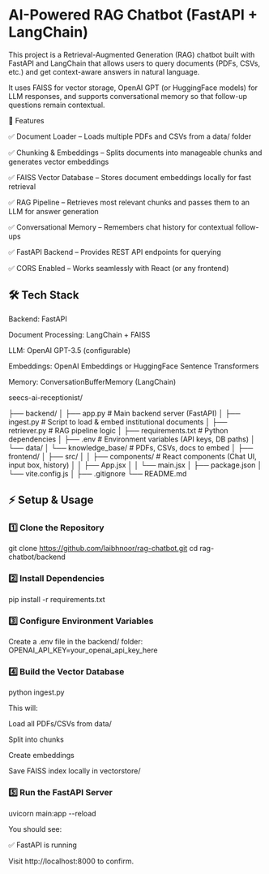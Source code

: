 # AI-Powered RAG Chatbot (FastAPI + LangChain) #
 
This project is a Retrieval-Augmented Generation (RAG) chatbot built with FastAPI and LangChain that allows users to query documents (PDFs, CSVs, etc.) and get context-aware answers in natural language.

It uses FAISS for vector storage, OpenAI GPT (or HuggingFace models) for LLM responses, and supports conversational memory so that follow-up questions remain contextual.

🚀 Features

✅ Document Loader – Loads multiple PDFs and CSVs from a data/ folder

✅ Chunking & Embeddings – Splits documents into manageable chunks and generates vector embeddings

✅ FAISS Vector Database – Stores document embeddings locally for fast retrieval

✅ RAG Pipeline – Retrieves most relevant chunks and passes them to an LLM for answer generation

✅ Conversational Memory – Remembers chat history for contextual follow-ups

✅ FastAPI Backend – Provides REST API endpoints for querying

✅ CORS Enabled – Works seamlessly with React (or any frontend)


##  🛠️ Tech Stack ##

Backend: FastAPI

Document Processing: LangChain + FAISS

LLM: OpenAI GPT-3.5 (configurable)

Embeddings: OpenAI Embeddings or HuggingFace Sentence Transformers

Memory: ConversationBufferMemory (LangChain)


seecs-ai-receptionist/

├── backend/
│   ├── app.py              # Main backend server (FastAPI)
│   ├── ingest.py           # Script to load & embed institutional documents
│   ├── retriever.py        # RAG pipeline logic
│   ├── requirements.txt    # Python dependencies
│   ├── .env                # Environment variables (API keys, DB paths)
│   └── data/
│       └── knowledge_base/ # PDFs, CSVs, docs to embed
│
├── frontend/
│   ├── src/
│   │   ├── components/     # React components (Chat UI, input box, history)
│   │   ├── App.jsx
│   │   └── main.jsx
│   ├── package.json
│   └── vite.config.js
│
├── .gitignore
└── README.md

## ⚡ Setup & Usage ##    
### 1️⃣ Clone the Repository
git clone https://github.com/laibhnoor/rag-chatbot.git
cd rag-chatbot/backend

### 2️⃣ Install Dependencies
pip install -r requirements.txt

### 3️⃣ Configure Environment Variables
Create a .env file in the backend/ folder:
OPENAI_API_KEY=your_openai_api_key_here

### 4️⃣ Build the Vector Database
python ingest.py

This will:

Load all PDFs/CSVs from data/

Split into chunks

Create embeddings

Save FAISS index locally in vectorstore/

### 5️⃣ Run the FastAPI Server
uvicorn main:app --reload

You should see:

✅ FastAPI is running

Visit http://localhost:8000 to confirm.






